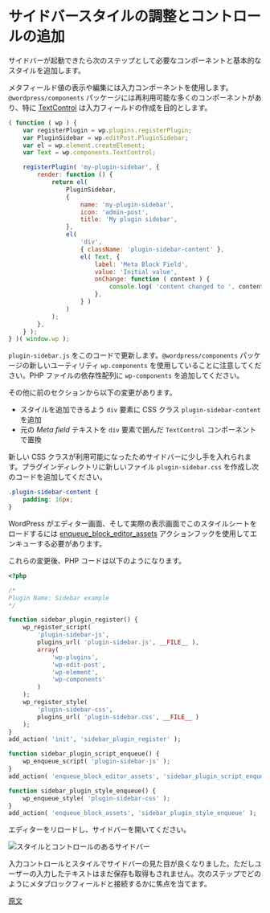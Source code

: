 <!-- 
# Tweak the sidebar style and add controls
 -->
# サイドバースタイルの調整とコントロールの追加
<!-- 
After the sidebar is up and running, the next step is to fill it up with the necessary components and basic styling.

To visualize and edit the meta field value you'll use an input component. The `@wordpress/components` package contains many components available for you to reuse, and, specifically, the [TextControl](/packages/components/src/text-control/README.md) is aimed at creating an input field:
 -->
サイドバーが起動できたら次のステップとして必要なコンポーネントと基本的なスタイルを追加します。

メタフィールド値の表示や編集には入力コンポーネントを使用します。`@wordpress/components` パッケージには再利用可能な多くのコンポーネントがあり、特に [TextControl](https://developer.wordpress.org/block-editor/components/text-control/) は入力フィールドの作成を目的とします。

```js
( function ( wp ) {
	var registerPlugin = wp.plugins.registerPlugin;
	var PluginSidebar = wp.editPost.PluginSidebar;
	var el = wp.element.createElement;
	var Text = wp.components.TextControl;

	registerPlugin( 'my-plugin-sidebar', {
		render: function () {
			return el(
				PluginSidebar,
				{
					name: 'my-plugin-sidebar',
					icon: 'admin-post',
					title: 'My plugin sidebar',
				},
				el(
					'div',
					{ className: 'plugin-sidebar-content' },
					el( Text, {
						label: 'Meta Block Field',
						value: 'Initial value',
						onChange: function ( content ) {
							console.log( 'content changed to ', content );
						},
					} )
				)
			);
		},
	} );
} )( window.wp );
```
<!-- 
Update the `plugin-sidebar.js` with this new code. Notice that it uses a new utility called `wp.components` from the `@wordpress/components` package. Go ahead and add it as `wp-components` in the PHP dependencies array.

It introduces a few changes from the previous section:

-   Added the CSS class `plugin-sidebar-content` to the `div` element to be able to add some styles.
-   Substituted the raw _Meta field_ text with a `TextControl` component wrapped within the `div` element.

With the new CSS class available you can now give the sidebar a bit of breath. Create a new file in your plugin directory called `plugin-sidebar.css` with the following contents:
 -->
`plugin-sidebar.js` をこのコードで更新します。`@wordpress/components` パッケージの新しいユーティリティ `wp.components` を使用していることに注意してください。PHP ファイルの依存性配列に `wp-components` を追加してください。

その他に前のセクションから以下の変更があります。

* スタイルを追加できるよう `div` 要素に CSS クラス `plugin-sidebar-content` を追加
* 元の _Meta field_ テキストを `div` 要素で囲んだ `TextControl` コンポーネントで置換

新しい CSS クラスが利用可能になったためサイドバーに少し手を入れられます。プラグインディレクトリに新しいファイル `plugin-sidebar.css` を作成し次のコードを追加してください。

```css
.plugin-sidebar-content {
	padding: 16px;
}
```
<!-- 
For WordPress to load this stylesheet in the editor and front-end, you need to tell it to enqueue it by using the [enqueue_block_editor_assets](https://developer.wordpress.org/reference/hooks/enqueue_block_editor_assets/) action hook.

After those changes, the PHP code should look like this:
 -->

WordPress がエディター画面、そして実際の表示画面でこのスタイルシートをロードするには [enqueue_block_editor_assets](https://developer.wordpress.org/reference/hooks/enqueue_block_editor_assets/) アクションフックを使用してエンキューする必要があります。

これらの変更後、PHP コードは以下のようになります。

```php
<?php

/*
Plugin Name: Sidebar example
*/

function sidebar_plugin_register() {
	wp_register_script(
		'plugin-sidebar-js',
		plugins_url( 'plugin-sidebar.js', __FILE__ ),
		array(
			'wp-plugins',
			'wp-edit-post',
			'wp-element',
			'wp-components'
		)
	);
	wp_register_style(
		'plugin-sidebar-css',
		plugins_url( 'plugin-sidebar.css', __FILE__ )
	);
}
add_action( 'init', 'sidebar_plugin_register' );

function sidebar_plugin_script_enqueue() {
	wp_enqueue_script( 'plugin-sidebar-js' );
}
add_action( 'enqueue_block_editor_assets', 'sidebar_plugin_script_enqueue' );

function sidebar_plugin_style_enqueue() {
	wp_enqueue_style( 'plugin-sidebar-css' );
}
add_action( 'enqueue_block_assets', 'sidebar_plugin_style_enqueue' );
```
<!-- 
Reload the editor and open the sidebar:

![Sidebar with style and controls](https://raw.githubusercontent.com/WordPress/gutenberg/HEAD/docs/assets/sidebar-style-and-controls.png)

With the input control and the styling the sidebar looks nicer. This code doesn't let users to store or retrieve data just yet, so the next steps will focus on how to connect it to the meta block field.
 -->
エディターをリロードし、サイドバーを開いてください。

![スタイルとコントロールのあるサイドバー](https://raw.githubusercontent.com/WordPress/gutenberg/HEAD/docs/assets/sidebar-style-and-controls.png)

入力コントロールとスタイルでサイドバーの見た目が良くなりました。ただしユーザーの入力したテキストはまだ保存も取得もされません。次のステップでどのようにメタブロックフィールドと接続するかに焦点を当てます。

[原文](https://github.com/WordPress/gutenberg/blob/trunk/docs/designers-developers/developers/tutorials/sidebar-tutorial/plugin-sidebar-2-styles-and-controls.md)
